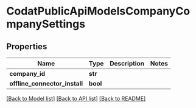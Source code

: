 # CodatPublicApiModelsCompanyCompanySettings


## Properties
Name | Type | Description | Notes
------------ | ------------- | ------------- | -------------
**company_id** | **str** |  | 
**offline_connector_install** | **bool** |  | 

[[Back to Model list]](../README.md#documentation-for-models) [[Back to API list]](../README.md#documentation-for-api-endpoints) [[Back to README]](../README.md)


